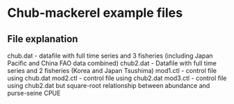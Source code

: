 # Chub-mackerel example files

## File explanation
 chub.dat - datafile with full time series and 3 fisheries (including Japan Pacific and China FAO data combined)
 chub2.dat - Datafile with full time series and 2 fisheries (Korea and Japan Tsushima)
 mod1.ctl - control file using chub.dat
 mod2.ctl - control file using chub2.dat
 mod3.ctl - control file using chub2.dat but square-root relationship between abundance and purse-seine CPUE
